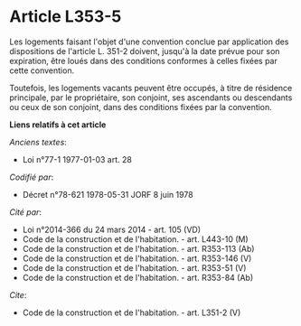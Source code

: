 # Article L353-5

Les logements faisant l'objet d'une convention conclue par application des dispositions de l'article L. 351-2 doivent,
jusqu'à la date prévue pour son expiration, être loués dans des conditions conformes à celles fixées par cette convention. 

Toutefois, les logements vacants peuvent être occupés, à titre de résidence principale, par le propriétaire, son conjoint,
ses ascendants ou descendants ou ceux de son conjoint, dans des conditions fixées par la convention.

**Liens relatifs à cet article**

_Anciens textes_:

  - Loi n°77-1 1977-01-03 art. 28

_Codifié par_:

  - Décret n°78-621 1978-05-31 JORF 8 juin 1978

_Cité par_:

  - Loi n°2014-366 du 24 mars 2014 - art. 105 (VD)
  - Code de la construction et de l'habitation. - art. L443-10 (M)
  - Code de la construction et de l'habitation. - art. R353-113 (Ab)
  - Code de la construction et de l'habitation. - art. R353-146 (V)
  - Code de la construction et de l'habitation. - art. R353-51 (V)
  - Code de la construction et de l'habitation. - art. R353-84 (Ab)

_Cite_:

  - Code de la construction et de l'habitation. - art. L351-2 (V)
